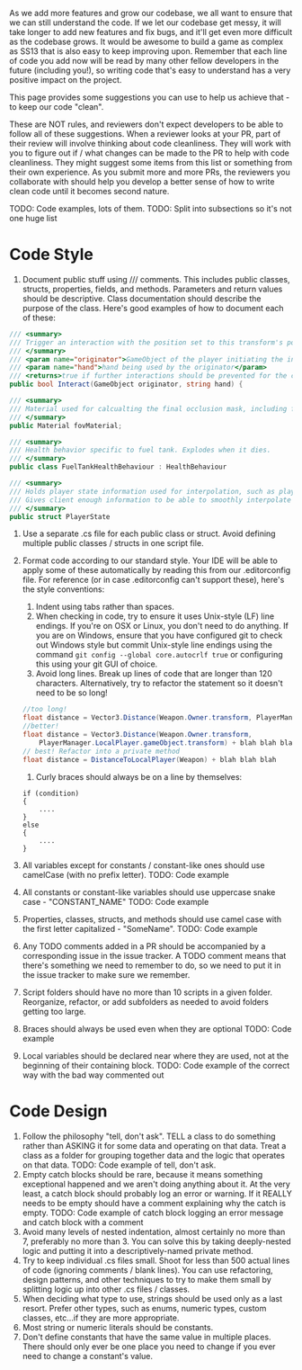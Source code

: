 As we add more features and grow our codebase, we all want to ensure that we can still understand the code. If we let our codebase get messy, it will take longer to add new features and fix bugs, and it'll get even more difficult as the codebase grows. It would be awesome to build a game as complex as SS13 that is also easy to keep improving upon. Remember that each line of code you add now will be read by many other fellow developers in the future (including you!), so writing code that's easy to understand has a very positive impact on the project. 

This page provides some suggestions you can use to help us achieve that - to keep our code "clean". 

These are NOT rules, and reviewers don't expect developers to be able to follow all of these suggestions. When a reviewer looks at your PR, part of their review will involve thinking about code cleanliness. They will work with you to figure out if / what changes can be made to the PR to help with code cleanliness. They might suggest some items from this list or something from their own experience. As you submit more and more PRs, the reviewers you collaborate with should help you develop a better sense of how to write clean code until it becomes second nature.

TODO: Code examples, lots of them.
TODO: Split into subsections so it's not one huge list

# Code Style
1. Document public stuff using /// comments. This includes public classes, structs, properties, fields, and methods. Parameters and return values should be descriptive. Class documentation should describe the purpose of the class.
Here's good examples of how to document each of these:
```csharp
/// <summary>
/// Trigger an interaction with the position set to this transform's position, with the specified originator and hand.
/// </summary>
/// <param name="originator">GameObject of the player initiating the interaction</param>
/// <param name="hand">hand being used by the originator</param>
/// <returns>true if further interactions should be prevented for the current update</returns>
public bool Interact(GameObject originator, string hand) {

/// <summary>
/// Material used for calcualting the final occlusion mask, including floor and wall occlusion
/// </summary>
public Material fovMaterial;

/// <summary>
/// Health behavior specific to fuel tank. Explodes when it dies.
/// </summary>
public class FuelTankHealthBehaviour : HealthBehaviour

/// <summary>
/// Holds player state information used for interpolation, such as player position, flight direction etc.
/// Gives client enough information to be able to smoothly interpolate the player position.
/// </summary>
public struct PlayerState
```
1. Use a separate .cs file for each public class or struct. Avoid defining multiple public classes / structs in one script file.
1. Format code according to our standard style. Your IDE will be able to apply some of these automatically by reading this from our .editorconfig file. For reference (or in case .editorconfig can't support these), here's the style conventions:
    1. Indent using tabs rather than spaces.
    1. When checking in code, try to ensure it uses Unix-style (LF) line endings. If you're on OSX or Linux, you don't need to do anything. If you are on Windows, ensure that you have configured git to check out Windows style but commit Unix-style line endings using the command `git config --global core.autocrlf true` or configuring this using your git GUI of choice.
    1. Avoid long lines. Break up lines of code that are longer than 120 characters. Alternatively, try to refactor the statement so it doesn't need to be so long!
    ```csharp
    //too long!
    float distance = Vector3.Distance(Weapon.Owner.transform, PlayerManager.LocalPlayer.gameObject.transform) + blah blah blah.
    //better!
    float distance = Vector3.Distance(Weapon.Owner.transform, 
        PlayerManager.LocalPlayer.gameObject.transform) + blah blah blah.
    // best! Refactor into a private method
    float distance = DistanceToLocalPlayer(Weapon) + blah blah blah
    ```

    1. Curly braces should always be on a line by themselves:
    ````
    if (condition)
    {
        ....
    }
    else
    {
        ....
    }
    ````
1. All variables except for constants / constant-like ones should use camelCase (with no prefix letter).
TODO: Code example
1. All constants or constant-like variables should use uppercase snake case - "CONSTANT_NAME"
TODO: Code example
1. Properties, classes, structs, and methods should use camel case with the first letter capitalized - "SomeName".
TODO: Code example
1. Any TODO comments added in a PR should be accompanied by a corresponding issue in the issue tracker. A TODO comment means that there's something we need to remember to do, so we need to put it in the issue tracker to make sure we remember.
1. Script folders should have no more than 10 scripts in a given folder. Reorganize, refactor, or add subfolders as needed to avoid folders getting too large.
1. Braces should always be used even when they are optional
TODO: Code example
1. Local variables should be declared near where they are used, not at the beginning of their containing block.
TODO: Code example of the correct way with the bad way commented out

# Code Design
1. Follow the philosophy "tell, don't ask". TELL a class to do something rather than ASKING it for some data and operating on that data. Treat a class as a folder for grouping together data and the logic that operates on that data.
TODO: Code example of tell, don't ask.
1. Empty catch blocks should be rare, because it means something exceptional happened and we aren't doing anything about it. At the very least, a catch block should probably log an error or warning. If it REALLY needs to be empty should have a comment explaining why the catch is empty.
TODO: Code example of catch block logging an error message and catch block with a comment
1. Avoid many levels of nested indentation, almost certainly no more than 7, preferably no more than 3. You can solve this by taking deeply-nested logic and putting it into a descriptively-named private method.
1. Try to keep individual .cs files small. Shoot for less than 500 actual lines of code (ignoring comments / blank lines). You can use refactoring, design patterns, and other techniques to try to make them small by splitting logic up into other .cs files / classes.
1. When deciding what type to use, strings should be used only as a last resort. Prefer other types, such as enums, numeric types, custom classes, etc...if they are more appropriate.
1. Most string or numeric literals should be constants.
1. Don't define constants that have the same value in multiple places. There should only ever be one place you need to change if you ever need to change a constant's value.
        
